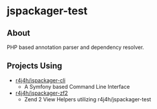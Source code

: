 jspackager-test
===============

About
------------

PHP based annotation parser and dependency resolver.

Projects Using
------------

- [r4j4h/jspackager-cli](https://github.com/r4j4h/jspackager-cli)
  - A Symfony based Command Line Interface
- [r4j4h/jspackager-zf2](https://github.com/r4j4h/jspackager-zf2)
  - Zend 2 View Helpers utilizing r4j4h/jspackager-test

